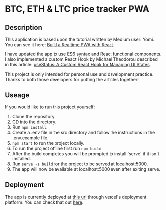 # BTC, ETH & LTC price tracker PWA

## Description

This application is based upon the tutorial written by Medium user: Yomi. You can see it here: [Build a Realtime PWA with React](https://medium.com/better-programming/build-a-realtime-pwa-with-react-99e7b0fd3270).

I have updated the app to use ES6 syntax and React functional components. I also implemented a custom React Hook by Michael Theodorou described in this article: [useStatus: A Custom React Hook for Managing UI States](https://levelup.gitconnected.com/usestatus-a-custom-react-hook-for-managing-ui-states-a5b1bc6555bf).

This project is only intended for personal use and development practice. Thanks to both those developers for putting the articles together!

## Useage

If you would like to run this project yourself:

1. Clone the repository.
2. CD into the directory.
3. Run `npm install`.
4. Create a .env file in the src directory and follow the instructions in the .env.example file.
5. `npm start` to run the project locally.
6. To run the project offline first run `npm build`
7. After the build completes you will be prompted to install 'serve' if it isn't installed.
8. Run `serve -s build` for the project to be served at localhost:5000.
9. The app will now be available at localhost:5000 even after exiting serve.

## Deployment

The app is currently deployed at [this url](https://build-six-delta.now.sh/) through vercel's deployment platform. You can check that out [here](https://vercel.com/).